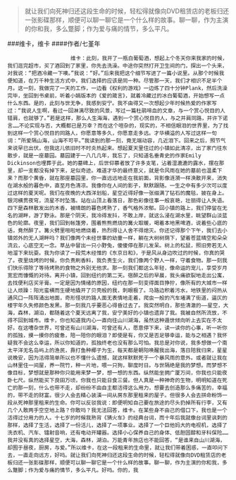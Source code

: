 > 就让我们向死神归还这段生命的时候，轻松得就像向DVD租赁店的老板归还一张影碟那样，顺便可以聊一聊它是一个什么样的故事。聊一聊，作为主演的你和我，多么蹩脚；作为爱与痛的情节，多么平凡。

###维卡，维卡
####作者/七堇年

						维卡：此刻，我开了一瓶白葡萄酒，想起上个冬天你来我家的时候，我们逛完超市，买了酒回到了家里，你先去洗澡。中途你突然打开卫生间的门，探出一个头来，对我说：“把酒冷藏一下噢。”我说：“好。”后来我把这个细节写进了一篇小说里。从那个时候我便知道，在万千种生活方式中，我们选择的应该是同一种。尽管那一天，我们才相识不足半个月。这一刻，我做完了一天的工作，一边看《权利的游戏》一边练了四十分钟Plank，然后洗澡完毕，坐回到书桌前，听着小娟版本的《爱的箴言》，就着冷藏过的冰白葡萄酒，开始想写一点什么东西。是的，此刻与世无争，我感到安宁。我不由得又一次想起少年时候热爱的作家写过：“我说人生啊，看过一回淋漓尽致的风景，写过一篇杜鹃啼血的文章，与一个赏心悦目的人错肩，也就够了。”若是这样，那么人生海海，遇到一个赏心悦目的人，与之并肩同路，并许下诺言……不论实现与否，大概都已是万幸？而在这个喧杂的，现实的，不相信眼泪的世界里，为了找到这样一个赏心悦目的同路人，你愿意等多久，你愿意走多远。才华横溢的人写过这样一句词：“所爱隔山海，山海不可平。”我读到的那一刻，竟无端动容，几近泪下。回来之后，照节气来说早已出伏，但我这儿依旧时不时炎热起来。想起夏天里住过的小镇如此清凉，出了家门往东散步，就是一座墓园。墓园建于一八几几年，我忘了，只知道名垂青史的作家Emily Dickinson也埋葬于此。她的墓碑上，后世仰慕者放了许多支笔，沾着湿漉漉的露水，摆在那里，却一支都没有掉下来，足似奇迹。难道才华的最终意义，就是令风雨在她的墓前也温柔下来？而那个黄昏，就在那座墓园里，你一直远远地走在我前面，背影像涟漪一样涣散开来，消失在湖水般的暮色中，直至月色清凉。我像你在人间的影子，默默跟随。一生之中有多少次可以度过这样的夏天呢。我们在夜晚的大西洋划船，星空近得好像一张缀满了钻石的魔毯，披在身上。银河横贯夜穹，流星不时坠落。站在山顶上看落日，那色彩像往事一般哀艳，壮丽得让人失语。四下是森林散发出的木香，被晴朗的暮色烤熟了，香气格外浓郁。回小镇的路上，我们停留在无名的湖畔，游了野泳。那是个阴天，我冷得发抖，不敢上岸，就这么浸在湖水里，眺望群山淡蓝色的轮廓。夜里，我们回到帐篷旁，围着熊熊燃烧的篝火取暖，喝着本地黑啤酒，说着些心底的话，竟然醉了。篝火劈里啪啦地燃烧着，热烈得让人舍不得熄灭。你还记得那个下午，我们去小镇郊外的无人湖畔吗？我们像两个未经世事的幼童一样，躺在大树树荫下，望着苍蓝晴空和朵朵流云，心底空无一念。草丛中冒出一只小野兔，傻傻停在那儿发呆。树上的松鼠，照旧旁若无人地溜下来玩耍。我为你读了一段荒木经惟的《东京日和》，于是风从身边吹过的时候，你真的哭了。夜里烧烤的时候，你负责刷香料，我负责生火，我们像两个野人一样，守着食物。那一刻我们快乐得除了等待烤熟的食物之外别无他求。那一刻我们都这么年轻，像命运的宠儿，享受岁月宽宏而慷慨的对待。离开小镇，回到纽约的第二天。宿醉之后的早晨，我头痛欲裂地走出公寓，去找便利店买牙膏。一定是因为情绪的原因，纽约在那一刻变得面目狰狞，像所有的大城市一样让人烦躁：阳光蛮横而生硬地撬开了贝壳般的我，刺眼极了。马路边积着污水，地铁里的闷热从通风口一阵阵涌出地面，奇形怪状的路人面无表情地走着，爬虫一般的汽车堵满了街道，逼仄的楼宇年久失修颜色发黑。那一刻我几乎要恶心得昏过去了。我突然明白，那些清澈的——星空，大海，森林，湖泊，都随着这个夏天远离了我，安宁美好的小镇也遗弃了我。我被自然所流放，不得不回到城市。维卡，你也知道我内心一直向往山川湖海，虽然这种遁世倾向听上去实在不太好。在这嘈杂世界，可曾还有山川湖海，可曾还有人，愿意停下来，读一读你的心事，听一听你的孤独，摸一摸你的疲惫，陪一陪你的眼泪？即使是有，你又是否足够幸运，能与之相遇？我怀疑我不会这么幸运，所以你知道的，孤独终老也没有那么可怕。我总是对你说，我多想做一个南太平洋无名岛屿上的渔民，靠打鱼种椰子为生，每天都是朝阳唤醒我出海，落日陪我归来，星星说晚安，因为活得简单所以也不懂什么遗憾，就这样默默死于一个暴风雨的意外。或者就让我在山林里住一间屋，养一院竹，种一片地，喂一只狗，聊度时日。与世隔绝是我的梦想。而梦想不像目标，梦想就是那种你只能用来梦一梦，想一想的东西。纵然能坐拥广厦万间，你我也只能夜卧七尺。纵然能买下良田万顷，你我也只能日食三餐。但人真是一种神奇的生物，明明知道在死亡的那一刻，什么也带不走，却纷纷不由自主都活得这么用力，想要去创造那么多痛苦的，幸福的，带不走的财富。很少人会去精心装潢一间从房东那里租来的屋子。但很多人会去拼命粉饰一段从死神那里租来的生命。你可以反驳我说：即便明知自己要在旅途的尽头扔掉所有行李，又有几个人敢两手空空地上路？你敢吗？我无法回答，维卡。在某些身不由己的借口下，我也是一个活得过分用力的人。十七岁的时候我熟背《猜火车》的经典台词，而十年后我就像台词里讽刺的那样，选择了生活，选择了一份活儿，选择了一项事业。选择了一个巨他妈大的电视机，选择了洗衣机、汽车、镭射音响，还有电动开罐器。选择小心保养自己的身体、低胆固醇和牙科保险……我并没有真的选择星空，大海，森林，湖泊。万能青年旅店也不能回答，“是谁来自山川湖海，却囿于昼夜，厨房，与爱。”所以维卡，在这一段租来的生命里，就让我们带着困惑，一直叩问下去，一直走向远方，好吗。就让我们向死神归还这段生命的时候，轻松得就像向DVD租赁店的老板归还一张影碟那样，顺便可以聊一聊它是一个什么样的故事。聊一聊，作为主演的你和我，多么蹩脚；作为爱与痛的情节，多么平凡。好吗。你的，我			  		